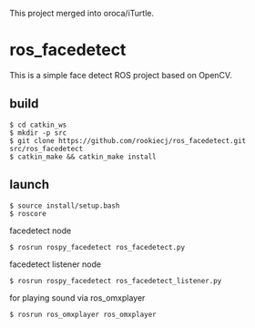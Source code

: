 This project merged into oroca/iTurtle.

# ros_facedetect

This is a simple face detect ROS project based on OpenCV.

## build

```
$ cd catkin_ws
$ mkdir -p src
$ git clone https://github.com/rookiecj/ros_facedetect.git  src/ros_facedetect
$ catkin_make && catkin_make install
```

## launch

```
$ source install/setup.bash
$ roscore
```

facedetect node
```
$ rosrun rospy_facedetect ros_facedetect.py
```

facedetect listener node
```
$ rosrun rospy_facedetect ros_facedetect_listener.py
```

for playing sound via ros_omxplayer
```
$ rosrun ros_omxplayer ros_omxplayer
```

